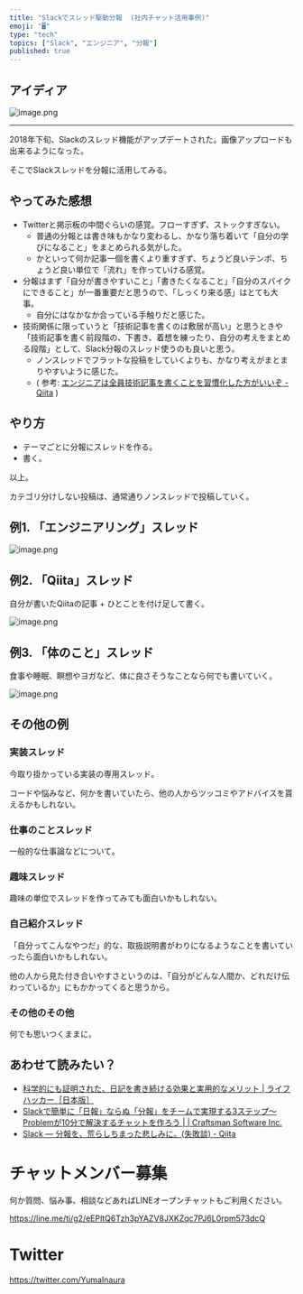 ```yaml
---
title: "Slackでスレッド駆動分報  (社内チャット活用事例)"
emoji: "🖥"
type: "tech"
topics: ["Slack", "エンジニア", "分報"]
published: true
---
```


## アイディア

![image.png](https://qiita-image-store.s3.amazonaws.com/0/89618/a76973ea-095d-5de5-c91f-aa0df36a9e66.png)

---

2018年下旬、Slackのスレッド機能がアップデートされた。画像アップロードも出来るようになった。

そこでSlackスレッドを分報に活用してみる。

## やってみた感想

- Twitterと掲示板の中間ぐらいの感覚。フローすぎず、ストックすぎない。
  - 普通の分報とは書き味もかなり変わるし、かなり落ち着いて「自分の学びになること」をまとめられる気がした。
  - かといって何か記事一個を書くより重すぎず、ちょうど良いテンポ、ちょうど良い単位で「流れ」を作っていける感覚。
- 分報はまず「自分が書きやすいこと」「書きたくなること」「自分のスパイクにできること」が一番重要だと思うので、「しっくり来る感」はとても大事。
  - 自分にはなかなか合っている手触りだと感じた。
- 技術関係に限っていうと「技術記事を書くのは敷居が高い」と思うときや「技術記事を書く前段階の、下書き、着想を練ったり、自分の考えをまとめる段階」として、Slack分報のスレッド使うのも良いと思う。
  - ノンスレッドでフラットな投稿をしていくよりも、かなり考えがまとまりやすいように感じた。
  - ( 参考: [エンジニアは全員技術記事を書くことを習慣化した方がいいぞ - Qiita](https://qiita.com/HiromuMasuda0228/items/a71dea7ef4d77a30b118) )

## やり方

- テーマごとに分報にスレッドを作る。
- 書く。

以上。

カテゴリ分けしない投稿は、通常通りノンスレッドで投稿していく。

## 例1. 「エンジニアリング」スレッド

![image.png](https://qiita-image-store.s3.amazonaws.com/0/89618/cec25afc-ffec-d3ee-f7a0-9b5922035047.png)

## 例2. 「Qiita」スレッド

自分が書いたQiitaの記事 + ひとことを付け足して書く。

![image.png](https://qiita-image-store.s3.amazonaws.com/0/89618/76f2cd4e-1d6c-9263-b1b0-0b6b544ea1f1.png)

## 例3. 「体のこと」スレッド

食事や睡眠、瞑想やヨガなど、体に良さそうなことなら何でも書いていく。

![image.png](https://qiita-image-store.s3.amazonaws.com/0/89618/90dabbb6-b96c-3c4d-bb8a-4a9e4441a65f.png)

## その他の例

### 実装スレッド

今取り掛かっている実装の専用スレッド。

コードや悩みなど、何かを書いていたら、他の人からツッコミやアドバイスを貰えるかもしれない。

### 仕事のことスレッド

一般的な仕事論などについて。

### 趣味スレッド

趣味の単位でスレッドを作ってみても面白いかもしれない。

### 自己紹介スレッド

「自分ってこんなやつだ」的な、取扱説明書がわりになるようなことを書いていったら面白いかもしれない。

他の人から見た付き合いやすさというのは、「自分がどんな人間か、どれだけ伝わっているか」にもかかってくると思うから。

### その他のその他

何でも思いつくままに。

## あわせて読みたい？

- [科学的にも証明された、日記を書き続ける効果と実用的なメリット | ライフハッカー［日本版］](https://www.lifehacker.jp/2014/06/140604journal.html)
- [Slackで簡単に「日報」ならぬ「分報」をチームで実現する3ステップ〜Problemが10分で解決するチャットを作ろう | | Craftsman Software Inc.](http://c16e.com/1511101558/)
- [Slack — 分報を、荒らしちまった悲しみに。(失敗談) - Qiita](https://qiita.com/YumaInaura/items/d4d6adfdf20234d14136)








<!-- Update From Qiita API -->

# チャットメンバー募集


何か質問、悩み事、相談などあればLINEオープンチャットもご利用ください。

https://line.me/ti/g2/eEPltQ6Tzh3pYAZV8JXKZqc7PJ6L0rpm573dcQ





# Twitter


https://twitter.com/YumaInaura


<!-- Update From Qiita API -->


